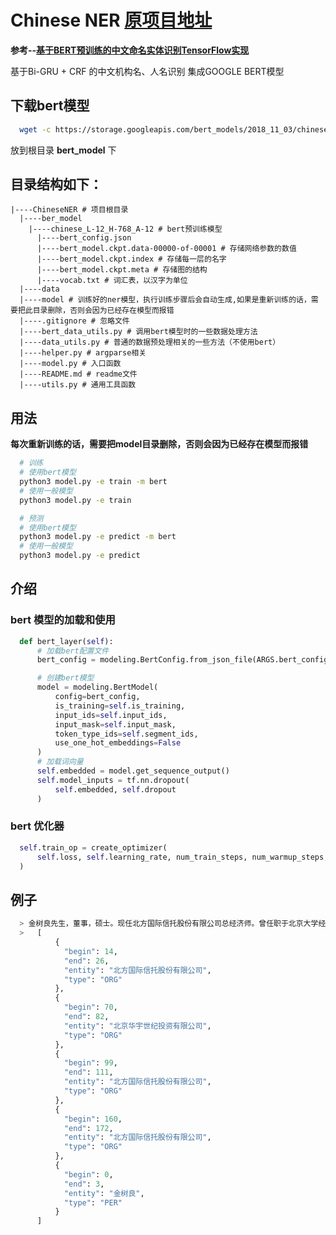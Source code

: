 # Chinese NER [原项目地址](https://github.com/yanwii/ChineseNER)

**参考--[基于BERT预训练的中文命名实体识别TensorFlow实现](https://blog.csdn.net/macanv/article/details/85684284)**

基于Bi-GRU + CRF 的中文机构名、人名识别
集成GOOGLE BERT模型

## 下载bert模型

```bash
  wget -c https://storage.googleapis.com/bert_models/2018_11_03/chinese_L-12_H-768_A-12.zip
```

放到根目录 **bert_model** 下

## 目录结构如下：

```text
|----ChineseNER # 项目根目录
  |----ber_model
    |----chinese_L-12_H-768_A-12 # bert预训练模型
      |----bert_config.json
      |----bert_model.ckpt.data-00000-of-00001 # 存储网络参数的数值
      |----bert_model.ckpt.index # 存储每一层的名字
      |----bert_model.ckpt.meta # 存储图的结构
      |----vocab.txt # 词汇表，以汉字为单位
  |----data
  |----model # 训练好的ner模型，执行训练步骤后会自动生成,如果是重新训练的话，需要把此目录删除，否则会因为已经存在模型而报错
  |----.gitignore # 忽略文件
  |----bert_data_utils.py # 调用bert模型时的一些数据处理方法
  |----data_utils.py # 普通的数据预处理相关的一些方法（不使用bert）
  |----helper.py # argparse相关
  |----model.py # 入口函数
  |----README.md # readme文件
  |----utils.py # 通用工具函数
```

## 用法

**每次重新训练的话，需要把model目录删除，否则会因为已经存在模型而报错**

```bash
  # 训练
  # 使用bert模型
  python3 model.py -e train -m bert
  # 使用一般模型
  python3 model.py -e train

  # 预测
  # 使用bert模型
  python3 model.py -e predict -m bert
  # 使用一般模型
  python3 model.py -e predict
```

## 介绍

### bert 模型的加载和使用

```python
  def bert_layer(self):
      # 加载bert配置文件
      bert_config = modeling.BertConfig.from_json_file(ARGS.bert_config)

      # 创建bert模型　
      model = modeling.BertModel(
          config=bert_config,
          is_training=self.is_training,
          input_ids=self.input_ids,
          input_mask=self.input_mask,
          token_type_ids=self.segment_ids,
          use_one_hot_embeddings=False
      )
      # 加载词向量
      self.embedded = model.get_sequence_output()
      self.model_inputs = tf.nn.dropout(
          self.embedded, self.dropout
      )
```

### bert 优化器

```python
  self.train_op = create_optimizer(
      self.loss, self.learning_rate, num_train_steps, num_warmup_steps, False
  )
```

## 例子

```python
  > 金树良先生，董事，硕士。现任北方国际信托股份有限公司总经济师。曾任职于北京大学经济学院国际经济系。1992年7月起历任海南省证券公司副总裁、北京华宇世纪投资有限公司副总裁、昆仑证券有限责任公司总裁、北方国际信托股份有限公司资产管理部总经理及公司总经理助理兼资产管理部总经理、渤海财产保险股份有限公司常务副总经理及总经理、北方国际信托股份有限公司总经理助理。
  >   [
          {
            "begin": 14,
            "end": 26,
            "entity": "北方国际信托股份有限公司",
            "type": "ORG"
          },
          {
            "begin": 70,
            "end": 82,
            "entity": "北京华宇世纪投资有限公司",
            "type": "ORG"
          },
          {
            "begin": 99,
            "end": 111,
            "entity": "北方国际信托股份有限公司",
            "type": "ORG"
          },
          {
            "begin": 160,
            "end": 172,
            "entity": "北方国际信托股份有限公司",
            "type": "ORG"
          },
          {
            "begin": 0,
            "end": 3,
            "entity": "金树良",
            "type": "PER"
          }
      ]
```
